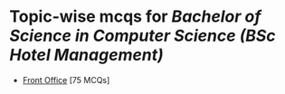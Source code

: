 # Topic-wise mcqs for *Bachelor of Science in Computer Science (BSc Hotel Management)*

- [Front Office](https://mcqmate.com/topic/front-office) [75 MCQs]
